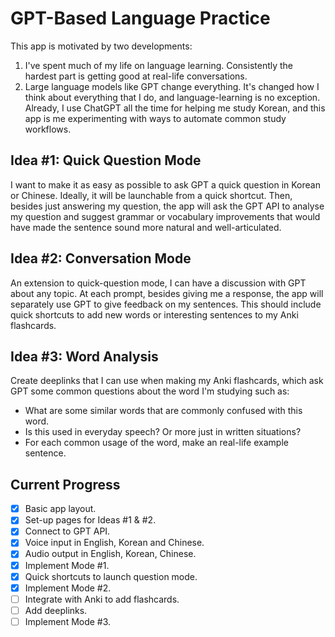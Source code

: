 # GPT-Based Language Practice

This app is motivated by two developments:
1) I've spent much of my life on language learning. Consistently the hardest
part is getting good at real-life conversations.
2) Large language models like GPT change everything. It's changed how I think
about everything that I do, and language-learning is no exception. Already, I
use ChatGPT all the time for helping me study Korean, and this app is me
experimenting with ways to automate common study workflows.

## Idea #1: Quick Question Mode

I want to make it as easy as possible to ask GPT a quick question in Korean or
Chinese. Ideally, it will be launchable from a quick shortcut. Then, besides
just answering my question, the app will ask the GPT API to analyse my question
and suggest grammar or vocabulary improvements that would have made the sentence
sound more natural and well-articulated.

## Idea #2: Conversation Mode

An extension to quick-question mode, I can have a discussion with GPT about any
topic. At each prompt, besides giving me a response, the app will separately use
GPT to give feedback on my sentences. This should include quick shortcuts to add
new words or interesting sentences to my Anki flashcards.

## Idea #3: Word Analysis

Create deeplinks that I can use when making my Anki flashcards, which ask GPT
some common questions about the word I'm studying such as:
- What are some similar words that are commonly confused with this word.
- Is this used in everyday speech? Or more just in written situations?
- For each common usage of the word, make an real-life example sentence.

## Current Progress

- [x] Basic app layout.
- [x] Set-up pages for Ideas #1 & #2.
- [x] Connect to GPT API.
- [x] Voice input in English, Korean and Chinese.
- [x] Audio output in English, Korean, Chinese.
- [x] Implement Mode #1.
- [x] Quick shortcuts to launch question mode.
- [x] Implement Mode #2.
- [ ] Integrate with Anki to add flashcards.
- [ ] Add deeplinks.
- [ ] Implement Mode #3.
